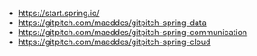 * https://start.spring.io/
* https://gitpitch.com/maeddes/gitpitch-spring-data
* https://gitpitch.com/maeddes/gitpitch-spring-communication
* https://gitpitch.com/maeddes/gitpitch-spring-cloud
